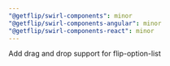 ```yaml
---
"@getflip/swirl-components": minor
"@getflip/swirl-components-angular": minor
"@getflip/swirl-components-react": minor
---
```


Add drag and drop support for flip-option-list
